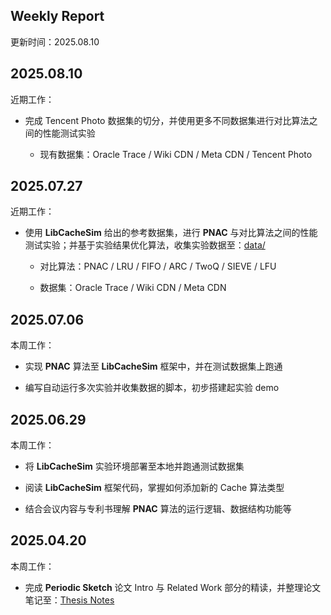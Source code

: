 ## Weekly Report

更新时间：2025.08.10

## 2025.08.10

近期工作：

+ 完成 Tencent Photo 数据集的切分，并使用更多不同数据集进行对比算法之间的性能测试实验

  + 现有数据集：Oracle Trace / Wiki CDN / Meta CDN / Tencent Photo

## 2025.07.27

近期工作：

+ 使用 **LibCacheSim** 给出的参考数据集，进行 **PNAC** 与对比算法之间的性能测试实验；并基于实验结果优化算法，收集实验数据至：[data/](https://github.com/Galaxy-B/Graduation_Project/tree/main/data)

  + 对比算法：PNAC / LRU / FIFO / ARC / TwoQ / SIEVE / LFU
  
  + 数据集：Oracle Trace / Wiki CDN / Meta CDN


## 2025.07.06

本周工作：

+ 实现 **PNAC** 算法至 **LibCacheSim** 框架中，并在测试数据集上跑通

+ 编写自动运行多次实验并收集数据的脚本，初步搭建起实验 demo

## 2025.06.29

本周工作：

+ 将 **LibCacheSim** 实验环境部署至本地并跑通测试数据集

+ 阅读 **LibCacheSim** 框架代码，掌握如何添加新的 Cache 算法类型 

+ 结合会议内容与专利书理解 **PNAC** 算法的运行逻辑、数据结构功能等

## 2025.04.20

本周工作：

+ 完成 **Periodic Sketch** 论文 Intro 与 Related Work 部分的精读，并整理论文笔记至：[Thesis Notes](https://github.com/Galaxy-B/Graduation_Project/blob/main/docs/ThesisNotes.md)
  